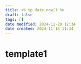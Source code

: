 ```yaml
---
title: <% tp.date.now() %>
draft: false
tags: []
date modified: 2024-11-20 12:34
date created: 2024-11-18 11:34
---
```

# template1

 
